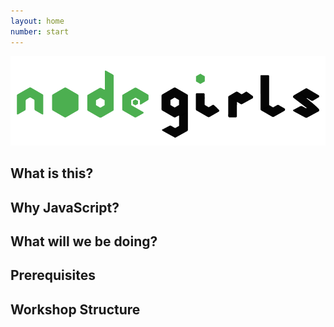 ```yaml
---
layout: home
number: start
---
```


<img src="assets/logo.png">

## What is this?



## Why JavaScript?

<!-- [Node.js](https://nodejs.org/en/) is an open source and cross-platform JavaScript runtime that breaks Javascript out of the confines of the browser and lets you write and run Javascript applications on the server and on your desktop. 

In addition to server-side applications Node.js has also enabled a new generation of development tools for Javascript such as [WebPack](https://webpack.js.org/) and [Babel](https://babeljs.io/), desktop platforms like [Electron](https://electronjs.org/) and [NW.js](https://nwjs.io/), as well as a thriving [NPM](https://www.npmjs.com/) ecosystem of 3rd-party open source packages for every task your could imagine.

And it's non-blocking event-driven I/O model makes it fast.  Really fast.

[Express](http://expressjs.com/) is one of the most widely-used Node.js web frameworks. Express helps you to create web applications easily by providing many conveniences on top of the fantastic foundataion provided by Node.js

So now you can write your backend services in Javascript, your website frontend  in Javascript, desktop tools, and automation as well.

The future is obviously written in Javascript, so the better question is: Why not Node.js? -->

## What will we be doing?


## Prerequisites

<!-- We have tried our best to make the workshop beginner friendly.

Previous experience with Javascript, Express.js, or Node.js is useful but **not necessary** for this workshop. 

You won't be writing any front-end code in this workshop, so some experience with HTML, CSS & front-end Javascript would be helpful but would be useful.

There will be lightning talks help during the day to elaborate on several technical topics to make you more familiar to the concepts. -->

## Workshop Structure

<!-- This workshop is divided into a number of steps. At the end of each step, you will 
find a link to continue onto the next step.  

After the final step we have some bonus challenge steps to test you.

Then we have some links to resources to  continue your studies.

You will see code snippets throughout the walkthrough. Try to resist the urge to copy and 
paste - you will learn much more if you get into the habit of typing things out.

Throughout each step, we have **bolded** any jargon that you may or may not be familiar 
with. These terms are explained in the Keywords section at the bottom 
of each page. You'll also find a link to our cheatsheets and other references in the Useful Links section at the bottom. -->

